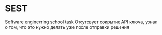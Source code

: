 # SEST
Software engineering school task
Отсутсвует сокрытие API ключа, узнал о том, что это нужно делать уже после отправки решения
